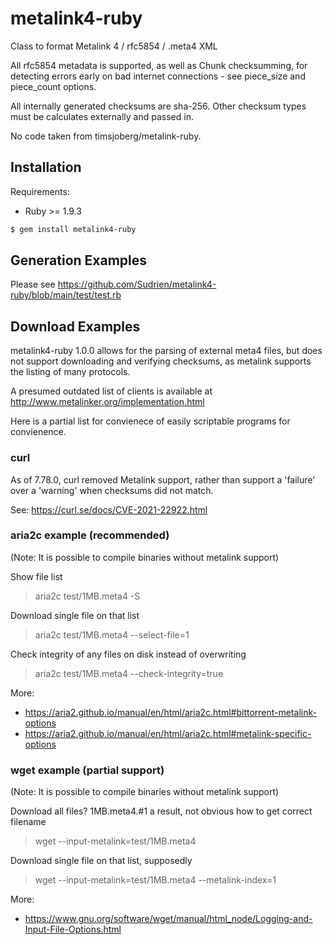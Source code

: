 # metalink4-ruby

Class to format Metalink 4 / rfc5854 / .meta4 XML


All rfc5854 metadata is supported, as well as Chunk checksumming, for
detecting errors early on bad internet connections - see piece_size and
piece_count options. 

All internally generated checksums are sha-256. Other checksum types
must be calculates externally and passed in.


No code taken from timsjoberg/metalink-ruby.


## Installation

Requirements:

- Ruby >= 1.9.3

``` sh
$ gem install metalink4-ruby
```


## Generation Examples

Please see https://github.com/Sudrien/metalink4-ruby/blob/main/test/test.rb


## Download Examples

metalink4-ruby 1.0.0 allows for the parsing of external meta4 files, but
does not support downloading and verifying checksums, as metalink supports
the listing of many protocols.

A presumed outdated list of clients is available at http://www.metalinker.org/implementation.html

Here is a partial list for convienece of easily scriptable programs for
convienence.

### curl
As of 7.78.0, curl removed Metalink support, rather than support a 'failure'
over a 'warning' when checksums did not match.

See: https://curl.se/docs/CVE-2021-22922.html




### aria2c example (recommended)
(Note: It is possible to compile binaries without metalink support)

Show file list
> aria2c test/1MB.meta4 -S

Download single file on that list
> aria2c test/1MB.meta4 --select-file=1

Check integrity of any files on disk instead of overwriting
> aria2c test/1MB.meta4 --check-integrity=true

More:
* https://aria2.github.io/manual/en/html/aria2c.html#bittorrent-metalink-options
* https://aria2.github.io/manual/en/html/aria2c.html#metalink-specific-options
  



### wget example (partial support)
(Note: It is possible to compile binaries without metalink support)

Download all files? 1MB.meta4.#1 a result, not obvious how to get correct filename
> wget --input-metalink=test/1MB.meta4 

Download single file on that list, supposedly
> wget --input-metalink=test/1MB.meta4 --metalink-index=1

More:
* https://www.gnu.org/software/wget/manual/html_node/Logging-and-Input-File-Options.html
